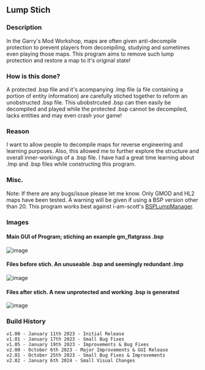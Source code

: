 ## Lump Stich
### Description

In the Garry's Mod Workshop, maps are often given anti-decompile protection to prevent players from decompiling, studying and sometimes even playing those maps. This program aims to remove such lump protection and restore a map to it's original state!

### How is this done?

A protected .bsp file and it's acompanying .lmp file (a file containing a portion of entity information) are carefully stiched together to reform an unobstructed .bsp file. This ubobstrcuted .bsp can then easily be decompiled and played while the protected .bsp cannot be decompiled, lacks entities and may even crash your game!

### Reason

I want to allow people to decompile maps for reverse engineering and learning purposes. Also, this allowed me to further explore the structure and overall inner-workings of a .bsp file. I have had a great time learning about .lmp and .bsp files while constructing this program.

### Misc.

Note: If there are any bugs/issue please let me know.
Only GMOD and HL2 maps have been tested. A warning will be given if using a BSP version other than 20.
This program works best against i-am-scott's [BSPLumpManager](https://github.com/i-am-scott/BSPLumpManager).



### Images
#### Main GUI of Program; stiching an example gm_flatgrass .bsp
![image](https://github.com/Rim032/lump_stich/assets/45215785/0bbeba9d-3337-45b8-abdf-81f4c4e0c07f)

#### Files before stich. An unuseable .bsp and seemingly redundant .lmp
![image](https://github.com/Rim032/lump_stich/assets/45215785/a2196fb2-386c-49af-bd54-10cebf894afa)

#### Files after stich. A new unprotected and working .bsp is generated
![image](https://github.com/Rim032/lump_stich/assets/45215785/d07230b5-c635-4728-a554-e4d0da45d847)



### Build History
```
v1.00 - January 11th 2023 - Initial Release
v1.01 - January 17th 2023 - Small Bug Fixes
v1.05 - January 19th 2023 - Improvements & Bug Fixes
v2.00 - October 6th 2023 - Major Improvements & GUI Release
v2.01 - October 25th 2023 - Small Bug Fixes & Improvements
v2.02 - January 6th 2024 - Small Visual Changes
```
